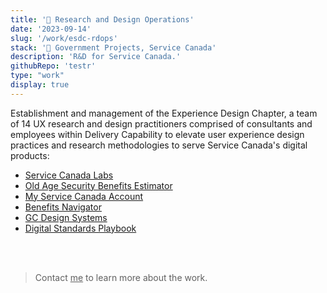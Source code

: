 ```yaml
---
title: '🍁 Research and Design Operations'
date: '2023-09-14'
slug: '/work/esdc-rdops'
stack: '🍁 Government Projects, Service Canada'
description: 'R&D for Service Canada.'
githubRepo: 'testr'
type: "work"  
display: true
---
```


Establishment and management of the Experience Design Chapter, a team of 14 UX research and design practitioners comprised of consultants and employees within Delivery Capability to elevate user experience design practices and research methodologies to serve Service Canada's digital products: 

- [Service Canada Labs](https://alpha.service.canada.ca/en/home)
- [Old Age Security Benefits Estimator](https://estimateursv-oasestimator.service.canada.ca/en)
- [My Service Canada Account](https://www.canada.ca/en/employment-social-development/services/my-account.html)
- [Benefits Navigator](https://www.canada.ca/en/services/benefits/finder.html)
- [GC Design Systems](https://design-system.alpha.canada.ca/)
- [Digital Standards Playbook](https://www.canada.ca/en/government/system/digital-government/government-canada-digital-standards.html)

<br/>
<br/>

> Contact <a href="mailto:jude@judepark.com" style="color: var(--font-color-muted)">me</a> to learn more about the work.